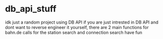 # db_api_stuff
idk just a random project using DB API
if you are just intrested in DB API and dont want to reverse engineer it yourself, there are 2 main functions for bahn.de calls for the station search and connection search
have fun